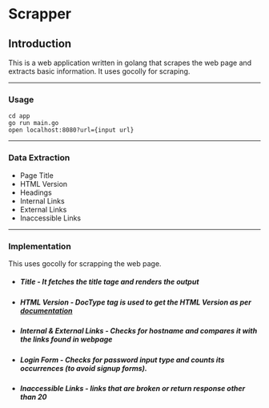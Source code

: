 # **Scrapper**


## **Introduction**


This is a  web application written in golang that scrapes the web page and extracts basic information. It uses gocolly for scraping.


----------


### **Usage**

```
cd app
go run main.go
open localhost:8080?url={input url}
```
----------

### Data Extraction

- Page Title
- HTML Version  
- Headings
- Internal Links
- External Links
- Inaccessible Links
----------


### Implementation

This uses gocolly for scrapping the web page. 
- #####  Title - It fetches the title tage and renders the output
- ##### HTML Version - DocType tag is used to get the HTML Version as per [documentation](https://www.w3.org/QA/2002/04/valid-dtd-list.html)
- ##### Internal & External Links - Checks for hostname  and compares it with the links found in webpage
- ##### Login Form - Checks for password input type and counts its occurrences (to avoid signup forms).
- ##### Inaccessible Links - links that are broken or return response other than 20



